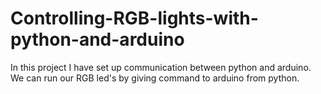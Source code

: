 # Controlling-RGB-lights-with-python-and-arduino
In this project I have set up communication between python and arduino. We can run our RGB led's by giving command to arduino from python.  
